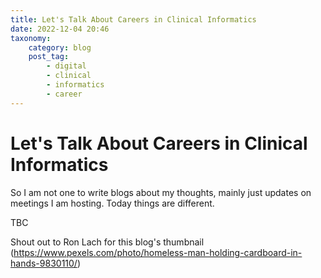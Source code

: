 ```yaml
---
title: Let's Talk About Careers in Clinical Informatics
date: 2022-12-04 20:46
taxonomy:
    category: blog
    post_tag:
        - digital
        - clinical
        - informatics
        - career
---
```


# Let's Talk About Careers in Clinical Informatics

So I am not one to write blogs about my thoughts, mainly just updates on meetings I am hosting. Today things are different.

TBC



Shout out to Ron Lach for this blog's thumbnail (https://www.pexels.com/photo/homeless-man-holding-cardboard-in-hands-9830110/)